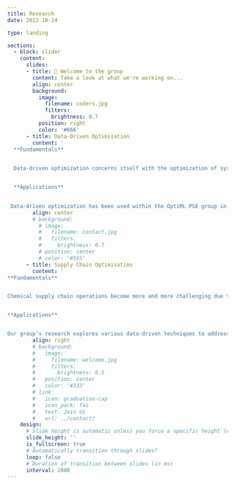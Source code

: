 ```yaml
---
title: Research
date: 2022-10-24

type: landing

sections:
  - block: slider
    content:
      slides:
      - title: 👋 Welcome to the group
        content: Take a look at what we're working on...
        align: center
        background:
          image:
            filename: coders.jpg
            filters:
              brightness: 0.7
          position: right
          color: '#666'
      - title: Data-Driven Optimisation
        content: '
  **Fundamentals**
  

  Data-driven optimization concerns itself with the optimization of systems through methodologies that apply the use of data. This may include directly using data to inform the selection of the next set of decision variables to be evaluated, or may include the use of machine learning. Some functions can be computationally expensive, or provide little contextual information outside of a single value. By learning a model of generated data using machine learning, and optimizing this model in-place of the original data-generating system, machine learning-based data-driven optimization techniques can speed up and enhance the optimization of these systems. 


  **Applications**  
 

 Data-driven optimization has been used within the OptiML PSE group in applications spanning planning and scheduling, optimization of simulated chemical reactors, plant-wide optimization and dynamical optimization of bioprocesses. '
        align: center
        # background:
          # image:
          #   filename: contact.jpg
          #   filters:
          #     brightness: 0.7
          # position: center
          # color: '#555'
      - title: Supply Chain Optimisation
        content: '
**Fundamentals**


Chemical supply chain operations become more and more challenging due to the increasingly stringent economic, environmental and safety considerations of the process industries. Chemical companies use enterprise-wide optimization (EWO) to remain competitive in this harsh business landscape by taking a holistic approach to supply chain optimization. EWO lies at the intersection of chemical engineering and operations research with the ultimate goal of using numerical optimization to integrate and coordinate all decision-making within the enterprise: its various functions (sourcing, manufacturing, distribution); various geographically distributed organizations (plants, markets); and various levels of decision-making (strategic planning to tactical scheduling and operational control). However, the centralized coordination and optimization of interconnected manufacturing and supply chain systems becomes intractable since rigorous accounting of discrete decisions, uncertainty, multiple objectives, and different timescales leads to an explosion in the decision space.  


**Applications**


Our group’s research explores various data-driven techniques to address some of the shortcomings of EWO. This includes for example: Derivative-Free Optimization (also known as Black-Box or Simulation Optimization) for value chain coordination under organizational considerations, multilevel optimization via derivative-free optimization and optimization with embedded neural network or decision tree surrogates, and Graph Neural Networks for Reinforcement Learning of supply chains. Underlying much of our supply chain optimization runs a strong focus on sustainable supply chain applications and respecting the organizational (i.e. software, privacy, and game-theoretical) considerations of chemical companies. '
        align: right
        # background:
        #   image:
        #     filename: welcome.jpg
        #     filters:
        #       brightness: 0.5
        #   position: center
        #   color: '#333'
        # link:
        #   icon: graduation-cap
        #   icon_pack: fas
        #   text: Join Us
        #   url: ../contact/
    design:
      # Slide height is automatic unless you force a specific height (e.g. '400px')
      slide_height: ''
      is_fullscreen: true
      # Automatically transition through slides?
      loop: false
      # Duration of transition between slides (in ms)
      interval: 2000
---
```

